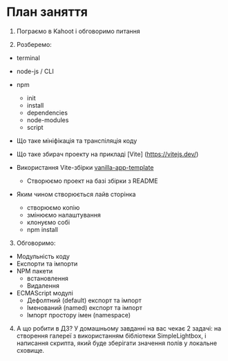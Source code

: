 # План заняття

1. Пограємо в Kahoot і обговоримо питання

2. Розберемо:

- terminal
- node-js / CLI
- npm

  - init
  - install
  - dependencies
  - node-modules
  - script

- Що таке мініфікація та транспіляція коду
- Що таке збирач проекту на прикладі [Vite] (https://vitejs.dev/)
- Використання Vite-збірки
  [vanilla-app-template](https://github.com/goitacademy/vanilla-app-template)
  - Створюємо проект на базі збірки з README
- Яким чином створюється лайв сторінка
  - створюємо копію
  - змінюємо налаштування
  - клонуємо собі
  - npm install

3. Обговоримо:

- Модульність коду
- Експорти та імпорти
- NPM пакети
  - встановлення
  - Видалення
- ECMAScript модулі
  - Дефолтний (default) експорт та імпорт
  - Іменований (named) експорт та імпорт
  - Імпорт простору імен (namespace)

4. А що робити в ДЗ? У домашньому завданні на вас чекає 2 задачі: на створення
   галереї з використанням бібліотеки SimpleLightbox, і написання скрипта, який
   буде зберігати значення полів у локальне сховище.
